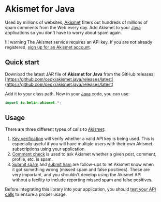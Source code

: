 # Akismet for Java
Used by millions of websites, [Akismet](https://akismet.com) filters out hundreds of millions of spam comments from the Web every day.
Add Akismet to your [Java](https://www.oracle.com/java) applications so you don't have to worry about spam again.

!!! warning
    The Akismet service requires an API key.
    If you are not already registered, [sign up for an Akismet account](https://akismet.com/developers).

## Quick start
Download the latest JAR file of **Akismet for Java** from the GitHub releases:  
[https://github.com/cedx/akismet.java/releases/latest](https://github.com/cedx/akismet.java/releases/latest)

Add it to your class path. Now in your [Java](https://www.oracle.com/java) code, you can use:

```java
import io.belin.akismet.*;
```

## Usage
There are three different types of calls to [Akismet](https://akismet.com):

1. [Key verification](usage/verify_key.md) will verify whether a valid API key is being used. This is especially useful if you will have multiple users with their own Akismet subscriptions using your application.
2. [Comment check](usage/check_comment.md) is used to ask Akismet whether a given post, comment, profile, etc. is spam.
3. [Submit spam](usage/submit_spam.md) and [submit ham](usage/submit_ham.md) are follow-ups to let Akismet know when it got something wrong (missed spam and false positives). These are very important, and you shouldn't develop using the Akismet API without a facility to include reporting missed spam and false positives.

Before integrating this library into your application, you should [test your API calls](testing.md) to ensure a proper usage.
